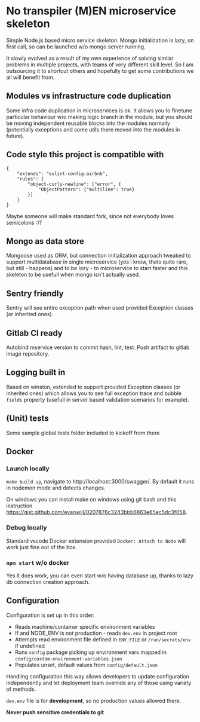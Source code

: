 # No transpiler (M)EN microservice skeleton

Simple Node.js based micro service skeleton. Mongo initialization is lazy, on first call, so can be launched w/o mongo server running.

It slowly evolved as a result of my own experience of solving similar problems in multiple projects, with teams of very different skill level. So I am outsourcing it to shortcut others and hopefully to get some contributions we all will benefit from.

## Modules vs infrastructure code duplication

Some infra code duplication in microservices is ok. It allows you to finetune particular behaviour w/o making logic branch in the module, but you should be moving independent reusable blocks into the modules normally (potentially exceptions and some utils there moved into the modules in future).

## Code style this project is compatible with

```
{
    "extends": "eslint-config-airbnb",
    "rules": {
        "object-curly-newline": ["error", {
            "ObjectPattern": {"multiline": true}
        }]
    }
}
```
Maybe someone will make standard fork, since not everybody loves semicolons :)?

## Mongo as data store

Mongoose used as ORM, but connection initialization approach tweaked to support multidatabase in single microservice (yes i know, thats quite rare, but still - happens) and to be lazy - to microservice to start faster and this skeleton to be usefull when mongo isn't actually used.

## Sentry friendly

Sentry will see entire exception path when used provided Exception classes (or inherited ones).

## Gitlab CI ready

Autobind mservice version to commit hash, lint, test. Push artifact to gitlab image repository.

## Logging built in

Based on winston, extended to support provided Exception classes (or inherited ones) which allows you to see full exception trace and bubble `fields` property (usefull in server based validation scenarios for example).

## (Unit) tests

Some sample global tests folder included to kickoff from there

## Docker

### Launch locally

`make build up`, navigate to http://localhost:3000/swagger/. By default it runs in nodemon mode and detects changes.

On windows you can install make on windows using git bash and this instruction https://gist.github.com/evanwill/0207876c3243bbb6863e65ec5dc3f058.

### Debug locally

Standard vscode Docker extension provided `Docker: Attach to Node` will work just fine out of the box.

### `npm start` w/o docker

Yes it does work, you can even start w/o having database up, thanks to lazy db connection creation approach.

## Configuration

Configuration is set up in this order:
- Reads machine/container specific environment variables
- If and NODE_ENV is not production - reads `dev.env` in project root
- Attempts read environment file defined in `ENV_FILE` or `/run/secrets/env` if undefined
- Runs `config` package picking up environment vars mapped in `config/custom-environment-variables.json`
- Populates unset, default values from `config/default.json`

Handling configuration this way allows developers to update configuration independently and let deployment team override any of those using variety of methods.

`dev.env` file is for **development**, so no production values allowed there.

**Never push sensitive credentials to git**

